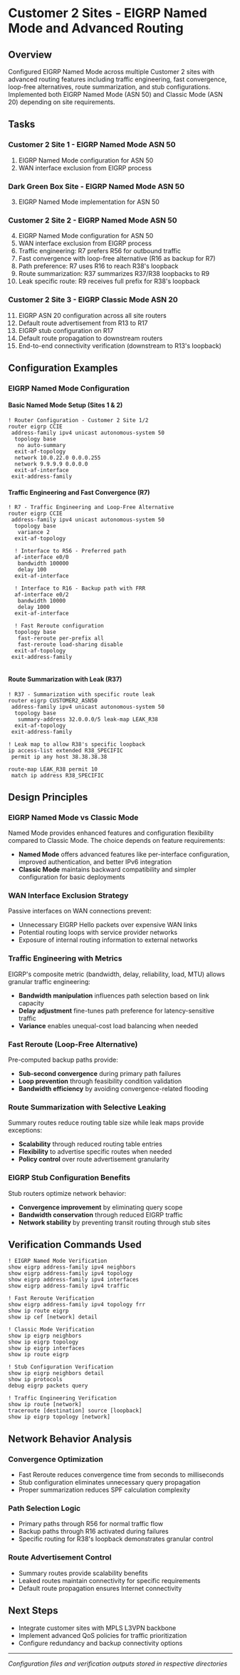 # Customer 2 Sites - EIGRP Named Mode and Advanced Routing

## Overview
Configured EIGRP Named Mode across multiple Customer 2 sites with advanced routing features including traffic engineering, fast convergence, loop-free alternatives, route summarization, and stub configurations. Implemented both EIGRP Named Mode (ASN 50) and Classic Mode (ASN 20) depending on site requirements.

## Tasks

### Customer 2 Site 1 - EIGRP Named Mode ASN 50
1. EIGRP Named Mode configuration for ASN 50
2. WAN interface exclusion from EIGRP process

### Dark Green Box Site - EIGRP Named Mode ASN 50
3. EIGRP Named Mode implementation for ASN 50

### Customer 2 Site 2 - EIGRP Named Mode ASN 50  
4. EIGRP Named Mode configuration for ASN 50
5. WAN interface exclusion from EIGRP process
6. Traffic engineering: R7 prefers R56 for outbound traffic
7. Fast convergence with loop-free alternative (R16 as backup for R7)
8. Path preference: R7 uses R16 to reach R38's loopback
9. Route summarization: R37 summarizes R37/R38 loopbacks to R9
10. Leak specific route: R9 receives full prefix for R38's loopback

### Customer 2 Site 3 - EIGRP Classic Mode ASN 20
11. EIGRP ASN 20 configuration across all site routers
12. Default route advertisement from R13 to R17
13. EIGRP stub configuration on R17
14. Default route propagation to downstream routers
15. End-to-end connectivity verification (downstream to R13's loopback)

## Configuration Examples

### EIGRP Named Mode Configuration

#### Basic Named Mode Setup (Sites 1 & 2)
```cisco
! Router Configuration - Customer 2 Site 1/2
router eigrp CCIE
 address-family ipv4 unicast autonomous-system 50
  topology base
   no auto-summary
  exit-af-topology
  network 10.0.22.0 0.0.0.255
  network 9.9.9.9 0.0.0.0
  exit-af-interface
 exit-address-family
```

#### Traffic Engineering and Fast Convergence (R7)
```cisco
! R7 - Traffic Engineering and Loop-Free Alternative
router eigrp CCIE
 address-family ipv4 unicast autonomous-system 50
  topology base
   variance 2
  exit-af-topology
  
  ! Interface to R56 - Preferred path
  af-interface e0/0
   bandwidth 100000
   delay 100
  exit-af-interface
  
  ! Interface to R16 - Backup path with FRR
  af-interface e0/2 
   bandwidth 10000
   delay 1000
  exit-af-interface
  
  ! Fast Reroute configuration
  topology base
   fast-reroute per-prefix all
   fast-reroute load-sharing disable
  exit-af-topology
 exit-address-family
  
```
#### Route Summarization with Leak (R37)
```cisco
! R37 - Summarization with specific route leak
router eigrp CUSTOMER2_ASN50
 address-family ipv4 unicast autonomous-system 50
  topology base
   summary-address 32.0.0.0/5 leak-map LEAK_R38
  exit-af-topology
 exit-address-family

! Leak map to allow R38's specific loopback
ip access-list extended R38_SPECIFIC
 permit ip any host 38.38.38.38

route-map LEAK_R38 permit 10
 match ip address R38_SPECIFIC
```

## Design Principles

### EIGRP Named Mode vs Classic Mode
Named Mode provides enhanced features and configuration flexibility compared to Classic Mode. The choice depends on feature requirements:
- **Named Mode** offers advanced features like per-interface configuration, improved authentication, and better IPv6 integration
- **Classic Mode** maintains backward compatibility and simpler configuration for basic deployments

### WAN Interface Exclusion Strategy
Passive interfaces on WAN connections prevent:
- Unnecessary EIGRP Hello packets over expensive WAN links
- Potential routing loops with service provider networks
- Exposure of internal routing information to external networks

### Traffic Engineering with Metrics
EIGRP's composite metric (bandwidth, delay, reliability, load, MTU) allows granular traffic engineering:
- **Bandwidth manipulation** influences path selection based on link capacity
- **Delay adjustment** fine-tunes path preference for latency-sensitive traffic
- **Variance** enables unequal-cost load balancing when needed

### Fast Reroute (Loop-Free Alternative)
Pre-computed backup paths provide:
- **Sub-second convergence** during primary path failures
- **Loop prevention** through feasibility condition validation
- **Bandwidth efficiency** by avoiding convergence-related flooding

### Route Summarization with Selective Leaking
Summary routes reduce routing table size while leak maps provide exceptions:
- **Scalability** through reduced routing table entries
- **Flexibility** to advertise specific routes when needed
- **Policy control** over route advertisement granularity

### EIGRP Stub Configuration Benefits
Stub routers optimize network behavior:
- **Convergence improvement** by eliminating query scope
- **Bandwidth conservation** through reduced EIGRP traffic
- **Network stability** by preventing transit routing through stub sites

## Verification Commands Used

```cisco
! EIGRP Named Mode Verification
show eigrp address-family ipv4 neighbors
show eigrp address-family ipv4 topology
show eigrp address-family ipv4 interfaces
show eigrp address-family ipv4 traffic

! Fast Reroute Verification
show eigrp address-family ipv4 topology frr
show ip route eigrp
show ip cef [network] detail

! Classic Mode Verification  
show ip eigrp neighbors
show ip eigrp topology
show ip eigrp interfaces
show ip route eigrp

! Stub Configuration Verification
show ip eigrp neighbors detail
show ip protocols
debug eigrp packets query

! Traffic Engineering Verification
show ip route [network]
traceroute [destination] source [loopback]
show ip eigrp topology [network]
```

## Network Behavior Analysis

### Convergence Optimization
- Fast Reroute reduces convergence time from seconds to milliseconds
- Stub configuration eliminates unnecessary query propagation
- Proper summarization reduces SPF calculation complexity

### Path Selection Logic
- Primary paths through R56 for normal traffic flow
- Backup paths through R16 activated during failures
- Specific routing for R38's loopback demonstrates granular control

### Route Advertisement Control
- Summary routes provide scalability benefits
- Leaked routes maintain connectivity for specific requirements
- Default route propagation ensures Internet connectivity

## Next Steps
- Integrate customer sites with MPLS L3VPN backbone
- Implement advanced QoS policies for traffic prioritization  
- Configure redundancy and backup connectivity options

---

*Configuration files and verification outputs stored in respective directories*
